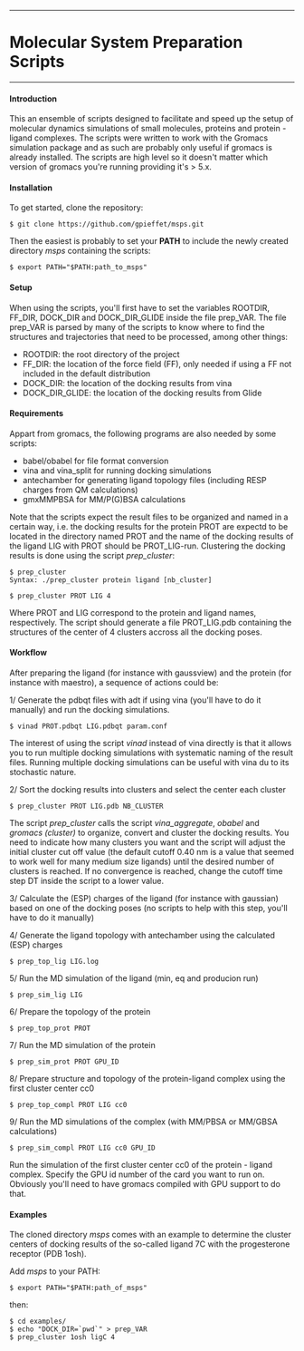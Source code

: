 ***
# Molecular System Preparation Scripts
***



#### Introduction
This an ensemble of scripts designed to facilitate and speed up the setup of molecular dynamics simulations of small molecules, proteins and protein - ligand complexes. The scripts were written to work with the Gromacs simulation package and as such are probably only useful if gromacs is already installed. The scripts are high level so it doesn't matter which version of gromacs you're running providing it's > 5.x.


#### Installation
To get started, clone the repository:
```
$ git clone https://github.com/gpieffet/msps.git 
```
Then the easiest is probably to set your **PATH** to include the newly created directory *msps* containing the scripts:
```
$ export PATH="$PATH:path_to_msps"
```


#### Setup
When using the scripts, you'll first have to set the variables ROOTDIR, FF_DIR, DOCK_DIR and DOCK_DIR_GLIDE inside the file prep_VAR. The file prep_VAR is parsed by many of the scripts to know where to find the structures and trajectories that need to be processed, among other things:

 - ROOTDIR: the root directory of the project
 - FF_DIR: the location of the force field (FF), only needed if using a FF not included in the default distribution
 - DOCK_DIR: the location of the docking results from vina
 - DOCK_DIR_GLIDE: the location of the docking results from Glide
 


#### Requirements
Appart from gromacs, the following programs are also needed by some scripts:

 - babel/obabel for file format conversion
 - vina and vina_split for running docking simulations
 - antechamber for generating ligand topology files (including RESP charges from QM calculations)
 - gmxMMPBSA for MM/P(G)BSA calculations
 
 
Note that the scripts expect the result files to be organized and named in a certain way, i.e. the docking results for the protein PROT are expectd to be located in the directory named PROT and the name of the docking results of the ligand LIG with PROT should be PROT_LIG-run.
Clustering the docking results is done using the script *prep_cluster*:
```
$ prep_cluster
Syntax: ./prep_cluster protein ligand [nb_cluster]

$ prep_cluster PROT LIG 4
```
Where PROT and LIG correspond to the protein and ligand names, respectively.
The script should generate a file PROT_LIG.pdb containing the structures of the center of 4 clusters accross all the docking poses.



#### Workflow
After preparing the ligand (for instance with gaussview) and the protein (for instance with maestro), a sequence of actions could be:

1/ Generate the pdbqt files with adt if using vina (you'll have to do it manually) and run the docking simulations.

```
$ vinad PROT.pdbqt LIG.pdbqt param.conf 
```
The interest of using the script *vinad* instead of vina directly is that it allows you to run multiple docking simulations with systematic naming of the result files. Running multiple docking simulations can be useful with vina du to its stochastic nature.  


2/ Sort the docking results into clusters and select the center each cluster

```
$ prep_cluster PROT LIG.pdb NB_CLUSTER
```
The script *prep_cluster* calls the script *vina_aggregate*, *obabel* and *gromacs (cluster)* to organize, convert and cluster the docking results. You need to indicate how many clusters you want and the script will adjust the initial cluster cut off value (the default cutoff 0.40 nm is a value that seemed to work well for many medium size ligands) until the desired number of clusters is reached. If no convergence is reached, change the cutoff time step DT inside the script to a lower value.


3/ Calculate the (ESP) charges of the ligand (for instance with gaussian) based on one of the docking poses (no scripts to help with this step, you'll have to do it manually)


4/ Generate the ligand topology with antechamber using the calculated (ESP) charges
```
$ prep_top_lig LIG.log
```

5/ Run the MD simulation of the ligand (min, eq and producion run)
```
$ prep_sim_lig LIG
```

6/ Prepare the topology of the protein
```
$ prep_top_prot PROT
```

7/ Run the MD simulation of the protein
```
$ prep_sim_prot PROT GPU_ID
```

8/ Prepare structure and topology of the protein-ligand complex using the first cluster center cc0
```
$ prep_top_compl PROT LIG cc0
```

9/ Run the MD simulations of the complex (with MM/PBSA or MM/GBSA calculations)
```
$ prep_sim_compl PROT LIG cc0 GPU_ID
```
Run the simulation of the first cluster center cc0 of the protein - ligand complex. Specify the GPU id number of the card you want to run on. Obviously you'll need to have gromacs compiled with GPU support to do that.


#### Examples
The cloned directory *msps* comes with an example to determine the cluster centers of docking results of the so-called ligand 7C with the progesterone receptor (PDB 1osh).

Add *msps* to your PATH: 
```
$ export PATH="$PATH:path_of_msps"
```

then:
```
$ cd examples/
$ echo "DOCK_DIR=`pwd`" > prep_VAR
$ prep_cluster 1osh ligC 4
```

